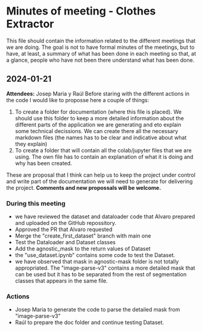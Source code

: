 # Minutes of meeting - Clothes Extractor
This file should contain the information related to the different meetings that we are doing. The goal is not to have formal minutes of the meetings, but to have, at least, a summary of what has been done in each meeting so that, at a glance, people who have not been there understand what has been done.
## 2024-01-21
**Attendees:** Josep Maria y Raúl
Before staring with the different actions in the code I would like to proposse here a couple of things:
1. To create a folder for documentation (where this file is placed). We should use this folder to keep a more detailed information about the different parts of the application we are generating and eto explain some technical decissions. We can create there all the necessary markdown files (the names has to be clear and indicative about what they explain)
2. To create a folder that will contain all the colab/jupyter files that we are using. The own file has to contain an explanation of what it is doing and why has been created.

These are proposal that I think can help us to keep the project under control and write part of the documentation we will need to generate for delivering the project. **Comments and new propossals will be welcome.**

### During this meeting
* we have reviewed the dataset and dataloader code that Alvaro prepared and uploaded on the GitHub repossitory.
* Approved the PR that Alvaro requested
* Merge the "create_first_dataset" branch with main one
* Test the Dataloader and Dataset classes
* Add the agnostic_mask to the return values of Dataset
* the "use_dataset.ipynb" contains some code to test the Dataset.
* we have observed that mask in agnostic-mask folder is not totally appropriated. The "image-parse-v3" contains a more detailed mask that can be used but it has to be separated from the rest of segmentation classes that appears in the same file.

### Actions
* Josep Maria to generate the code to parse the detailed mask from "image-parse-v3"
* Raúl to prepare the doc folder and continue testing Dataset.